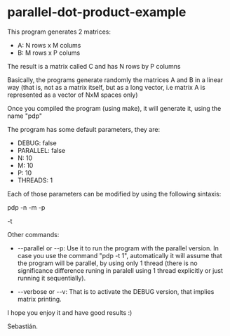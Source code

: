 # parallel-dot-product-example

This program generates 2 matrices:

* A: N rows x M colums
* B: M rows x P colums

The result is a matrix called C and has N rows by P columns

Basically, the programs generate randomly the matrices A and B
in a linear way (that is, not as a matrix itself, but as a long vector, i.e
matrix A  is represented as a vector of NxM spaces only)

Once you compiled the program (using make), it will generate it, using the name "pdp"

The program has some default parameters, they are:

* DEBUG: false
* PARALLEL: false
* N: 10
* M: 10
* P: 10
* THREADS: 1

Each of those parameters can be modified by using the following sintaxis:

pdp -n <N> -m <M> -p <P> -t <THREADS>

Other commands:
* --parallel or --p: Use it to run the program with the parallel version. In case you use the command "pdp -t 1", automatically it will assume that the program will be parallel, by using only 1 thread (there is no significance difference runing in paralell using 1 thread explicitly or just running it sequentially).

* --verbose or --v: That is to activate the DEBUG version, that implies matrix printing.

I hope you enjoy it and have good results :)

Sebastián.
